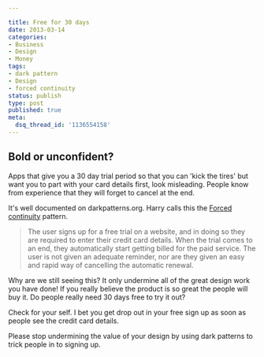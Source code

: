 ```yaml
---

title: Free for 30 days
date: 2013-03-14
categories:
- Business
- Design
- Money
tags:
- dark pattern
- Design
- forced continuity
status: publish
type: post
published: true
meta:
  dsq_thread_id: '1136554158'
---
```

<h2>Bold or unconfident?</h2>

<p>Apps that give you a 30 day trial period so that you can 'kick the tires' but want you to part with your card details first, look misleading. People know from experience that they will forget to cancel at the end.</p>

<p>It's well documented on darkpatterns.org. Harry calls this the <a href=\\"http://darkpatterns.org/library/forced_continuity/\\">Forced continuity</a> pattern.</p>

<blockquote>
  <p>The user signs up for a free trial on a website, and in doing so they are required to enter their credit card details. When the trial comes to an end, they automatically start getting billed for the paid service. The user is not given an adequate reminder, nor are they given an easy and rapid way of cancelling the automatic renewal.</p>




</blockquote>

<p>Why are we still seeing this? It only undermine all of the great design work you have done! If you really believe the product is so great the people will buy it. Do people really need 30 days free to try it out?</p>

<p>Check for your self. I bet you get drop out in your free sign up as soon as people see the credit card details.</p>

<p>Please stop undermining the value of your design by using dark patterns to trick people in to signing up.</p>
